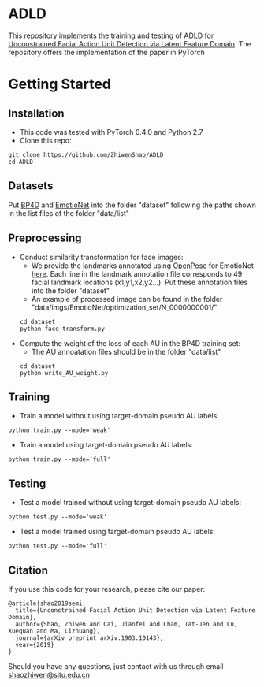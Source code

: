 # ADLD
This repository implements the training and testing of ADLD for [Unconstrained Facial Action Unit Detection via Latent Feature Domain](https://arxiv.org/pdf/1903.10143.pdf). The repository offers the implementation of the paper in PyTorch

# Getting Started
## Installation
- This code was tested with PyTorch 0.4.0 and Python 2.7
- Clone this repo:
```
git clone https://github.com/ZhiwenShao/ADLD
cd ADLD
```

## Datasets
Put [BP4D](http://www.cs.binghamton.edu/~lijun/Research/3DFE/3DFE_Analysis.html) and [EmotioNet](http://cbcsl.ece.ohio-state.edu/dbform_emotionet.html) into the folder "dataset" following the paths shown in the list files of the folder "data/list"

## Preprocessing
- Conduct similarity transformation for face images:
  - We provide the landmarks annotated using [OpenPose](https://github.com/CMU-Perceptual-Computing-Lab/openpose) for EmotioNet [here](https://sjtueducn-my.sharepoint.com/:f:/g/personal/shaozhiwen_sjtu_edu_cn/EtsjeJcurFpMpgftne6a8bMBTQcky9klDP-Js_0k2M7T3g?e=2ZrFuw). Each line in the landmark annotation file corresponds to 49 facial landmark locations (x1,y1,x2,y2...). Put these annotation files into the folder "dataset"
  - An example of processed image can be found in the folder "data/imgs/EmotioNet/optimization_set/N_0000000001/" 
  ```
  cd dataset
  python face_transform.py
  ```
- Compute the weight of the loss of each AU in the BP4D training set:
  - The AU annoatation files should be in the folder "data/list"
  ```
  cd dataset
  python write_AU_weight.py
  ```

## Training
- Train a model without using target-domain pseudo AU labels:
```
python train.py --mode='weak'
```
- Train a model using target-domain pseudo AU labels:
```
python train.py --mode='full'
```

## Testing
- Test a model trained without using target-domain pseudo AU labels:
```
python test.py --mode='weak'
```
- Test a model trained using target-domain pseudo AU labels:
```
python test.py --mode='full'
```

## Citation
If you use this code for your research, please cite our paper:
```
@article{shao2019semi,
  title={Unconstrained Facial Action Unit Detection via Latent Feature Domain},
  author={Shao, Zhiwen and Cai, Jianfei and Cham, Tat-Jen and Lu, Xuequan and Ma, Lizhuang},
  journal={arXiv preprint arXiv:1903.10143},
  year={2019}
}

```
Should you have any questions, just contact with us through email shaozhiwen@sjtu.edu.cn
